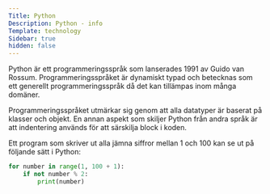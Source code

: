 ```yaml
---
Title: Python
Description: Python - info
Template: technology
Sidebar: true
hidden: false
---
```


<p class="tech-p">Python är ett programmeringsspråk som lanserades 1991 av Guido van Rossum. Programmeringsspråket är dynamiskt typad och betecknas som ett generellt programmeringsspråk då det kan tillämpas inom många domäner.

Programmeringsspråket utmärkar sig genom att alla datatyper är baserat på klasser och objekt. En annan aspekt som skiljer Python från andra språk är att indentering används för att särskilja block i koden.

Ett program som skriver ut alla jämna siffror mellan 1 och 100 kan se ut på följande sätt i Python:</p>

```python
for number in range(1, 100 + 1):
    if not number % 2:
        print(number)
```

